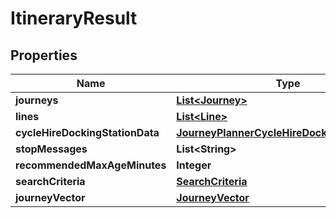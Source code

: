 
# ItineraryResult

## Properties
Name | Type | Description | Notes
------------ | ------------- | ------------- | -------------
**journeys** | [**List&lt;Journey&gt;**](Journey.md) |  |  [optional]
**lines** | [**List&lt;Line&gt;**](Line.md) |  |  [optional]
**cycleHireDockingStationData** | [**JourneyPlannerCycleHireDockingStationData**](JourneyPlannerCycleHireDockingStationData.md) |  |  [optional]
**stopMessages** | **List&lt;String&gt;** |  |  [optional]
**recommendedMaxAgeMinutes** | **Integer** |  |  [optional]
**searchCriteria** | [**SearchCriteria**](SearchCriteria.md) |  |  [optional]
**journeyVector** | [**JourneyVector**](JourneyVector.md) |  |  [optional]



